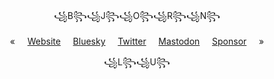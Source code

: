 <p align="center">
  ꧁B꧂꧁J꧂꧁O꧂꧁R꧂꧁N꧂
</p>
<p align="center">
  «&nbsp;&nbsp;&nbsp;&nbsp;
  <a href="https://bjornlu.com">Website</a>&nbsp;&nbsp;&nbsp;&nbsp;
  <a href="https://bsky.app/profile/bluwy.me">Bluesky</a>&nbsp;&nbsp;&nbsp;&nbsp;
  <a href="https://twitter.com/bluwyoo">Twitter</a>&nbsp;&nbsp;&nbsp;&nbsp;
  <a href="https://m.webtoo.ls/@bluwy">Mastodon</a>&nbsp;&nbsp;&nbsp;&nbsp;
  <a href="https://bjornlu.com/sponsor">Sponsor</a>&nbsp;&nbsp;&nbsp;&nbsp;
  »
</p>
<p align="center">
  ꧁L꧂꧁U꧂
</p>
